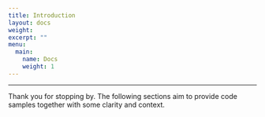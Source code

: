 ```yaml
---
title: Introduction
layout: docs
weight:
excerpt: ""
menu:
  main:
    name: Docs
    weight: 1
---
```


---

Thank you for stopping by. The following sections aim to provide code samples together with some clarity and context.
